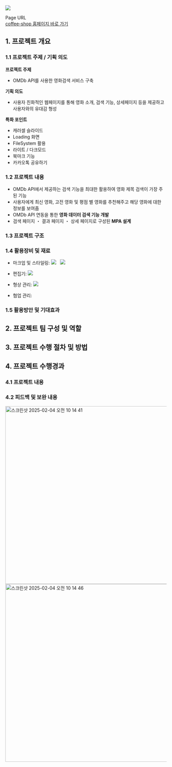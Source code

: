 <img src="https://capsule-render.vercel.app/api?type=waving&color=auto&height=180&section=header&text=🍿Movie-pop&fontSize=80" />

Page URL<br>
[coffee-shop 홈페이지 바로 가기](https://movie-pop-neon.vercel.app)

## 1. 프로젝트 개요

### 1.1 프로젝트 주제 / 기획 의도

<b>프로젝트 주제</b><br>
- OMDb API를 사용한 영화검색 서비스 구축

<b>기획 의도</b><br>
- 사용자 친화적인 웹페이지를 통해 영화 소개, 검색 기능, 상세페이지 등을 제공하고 사용자와의 유대감 형성

<b>특화 포인트</b><br>
- 캐러셀 슬라이드
- Loading 화면
- FileSystem 활용
- 라이트 / 다크모드
- 북마크 기능
- 카카오톡 공유하기

### 1.2 프로젝트 내용
- OMDb API에서 제공하는 검색 기능을 최대한 활용하여 영화 제목 검색이 가장 주된 기능
- 사용자에게 최신 영화, 고전 영화 및 평점 별 영화를 추천해주고 해당 영화에 대한 정보를 보여줌
- OMDb API 연동을 통한 <b>영화 데이터 검색 기능 개발</b>
- 검색 페이지 ・ 결과 페이지 ・ 상세 페이지로 구성된 <b>MPA 설계</b>

### 1.3 프로젝트 구조

### 1.4 활용장비 및 재료
- 마크업 및 스타일링: <img src="https://img.shields.io/badge/CSS3-1572B6?style=flat-square&logo=css3&logoColor=white"/> &nbsp; <img src="https://img.shields.io/badge/HTML5-E34F26?style=flat-square&logo=html5&logoColor=white"/>

- 편집기: <img src="https://img.shields.io/badge/Visual Studio Code-007ACC?style=flat-square&logo=Visual Studio Code&logoColor=white"/>

- 형상 관리: <img src="https://img.shields.io/badge/GitHub-181717?style=flat-square&logo=GitHub&logoColor=white"/>

- 협업 관리:

### 1.5 활용방안 및 기대효과

## 2. 프로젝트 팀 구성 및 역할

## 3. 프로젝트 수행 절차 및 방법

## 4. 프로젝트 수행경과

### 4.1 프로젝트 내용

### 4.2 피드백 및 보완 내용
<img width="555" alt="스크린샷 2025-02-04 오전 10 14 41" src="https://github.com/user-attachments/assets/9a1816dc-b6e7-48a6-8bd0-a37ff27a42ef" />
<img width="555" alt="스크린샷 2025-02-04 오전 10 14 46" src="https://github.com/user-attachments/assets/130edaa1-f22a-4e92-80c4-83bf2da15ba7" />



